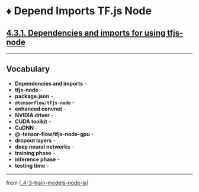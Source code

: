 # ♦️ Depend Imports TF.js Node

## [**4.3.1.** Dependencies and imports for using tfjs-node](https://livebook.manning.com/book/deep-learning-with-javascript/chapter-4/126)

---

## **Vocabulary**

- **Dependencies and imports** -
- **tfjs-node** -
- **package.json** -
- **`@tensorflow/tfjs-node`** -
- **enhanced convnet** -
- **NVIDIA driver** -
- **CUDA toolkit** -
- **CuDNN** -
- **@-tensor-flow/tfjs-node-gpu** -
- **dropout layers** -
- **deep neural networks** -
- **training phase** -
- **inference phase** -
- **testing time** -

---
from [[_4-3-train-models-node-js]]

[//begin]: # "Autogenerated link references for markdown compatibility"
[_4-3-train-models-node-js]: _4-3-train-models-node-js.md "♦️ Train Models"
[//end]: # "Autogenerated link references"